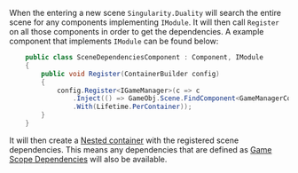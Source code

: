 When the entering a new scene `Singularity.Duality` will search the entire scene for any components implementing `IModule`. It will then call `Register` on all those components in order to get the dependencies. A example component that implements `IModule` can be found below:
```cs
    public class SceneDependenciesComponent : Component, IModule
    {
	    public void Register(ContainerBuilder config)
	    {
            config.Register<IGameManager>(c => c
                .Inject(() => GameObj.Scene.FindComponent<GameManagerComponent>(true))
                .With(Lifetime.PerContainer));
	    }
    }
```

It will then create a [Nested container](https://github.com/Barsonax/Singularity/wiki/Nested-containers) with the registered scene dependencies. This means any dependencies that are defined as [Game Scope Dependencies](https://github.com/Barsonax/Singularity/wiki/Game-Scope-Dependencies) will also be available.